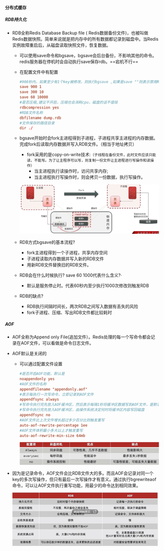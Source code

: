 #### 分布式缓存

##### RDB持久化

* RDB全称Redis Database Backup file ( Redis数据备份文件)，也被叫做Redis数据快照。简单来说就是把内存中的所有数据都记录到磁盘中。当Redis实例故障重启后，从磁盘读取快照文件，恢复数据。

  * 可以使用save命令和bgsave，bgsave会后台备份，不影响其他的命令。redis服务器在停机时会自动执行save保存rdb。==宕机不行==

  * 在配置文件中有配置

    ```conf
    #900秒内，如果至少有1个key被修改，则执行bgsave ,如果是save ""则表示禁用RDB
    save 900 1
    save 300 10
    save 60 10000
    #是否压缩,建议不开启，压缩也会消耗cpu，磁盘的话不值钱
    rdbcompression yes
    #RDB文件名称
    dbfilename dump.rdb
    #文件保存的路径目录
    dir ./
    ```

  * bgsave开始时会fork主进程得到子进程，子进程共享主进程的内存数据。完成fork后读取内存数据并写入RDB文件。（相当于地址拷贝）

    * fork采用的是copy-on-write技术:``（子线程在备份文件，此时文件应该只能读，不能写。为了让主程序可以写，则复制一份文件让主进程进行写操作和读操作）``
      * 当主进程执行读操作时，访问共享内存;
      * 当主进程执行写操作时，则会拷贝一份数据，执行写操作。

    ![1721545589549](%E5%88%86%E5%B8%83%E5%BC%8F%E7%BC%93%E5%AD%98.assets/1721545589549.png)

  * RDB方式bgsave的基本流程?

    *  fork主进程得到一个子进程，共享内存空间
    * 子进程读取内存数据并写入新的RDB文件
    * 用新RDB文件替换旧的RDB文件。

  * RDB会在什么时候执行? save 60 1000代表什么含义?·

    * 默认是服务停止时。代表60秒内至少执行1000次修改则触发RDB

  * RDB的缺点?

    * RDB执行间隔时间长，两次RDB之间写入数据有丢失的风险
    *  fork子进程、压缩、写出RDB文件都比较耗时





##### AOF

* AOF全称为Append only File(追加文件）。Redis处理的每一个写命令都会记录在AOF文件，可以看做是命令日志文件。

* AOF默认是关闭的

  * 可以通过配置文件设置

    ```conf
    #是否开启AOF功能，默认是
    noappendonly yes
    #AOF文件的名称
    appendfilename "appendonly.aof"
    #表示每执行一次写命令，立即记录到AOF文件
    appendfsync always
    #写命令执行完先放入AOF缓冲区，然后表示每隔1秒将缓冲区数据写到AOF文件，是默认方案appendfsync everysec
    #写命令执行完先放入AOF缓冲区，由操作系统决定何时将缓冲区内容写回磁盘
    appendfsync no
    #AOF文件比上次文件增长超过多少百分比则触发重写
    auto-aof-rewrite-percentage 1ee
    #AOF文件体积最小多大以上才触发重写
    auto-aof-rewrite-min-size 64mb
    
    ```

    ![1721547989964](%E5%88%86%E5%B8%83%E5%BC%8F%E7%BC%93%E5%AD%98.assets/1721547989964.png)

* 因为是记录命令，AOF文件会比RDB文件大的多。而且AOF会记录对同一个key的多次写操作，但只有最后一次写操作才有意义。通过执行bgrewriteaof命令，可以让AOF文件执行重写功能，用最少的命令达到相同效果。

  ![1721548671635](%E5%88%86%E5%B8%83%E5%BC%8F%E7%BC%93%E5%AD%98.assets/1721548671635.png)